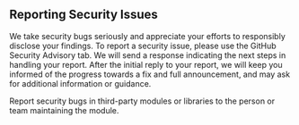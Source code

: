 ## Reporting Security Issues

We take security bugs seriously and appreciate your efforts to responsibly disclose your findings.
To report a security issue, please use the GitHub Security Advisory tab. We will send a response indicating
the next steps in handling your report. After the initial reply to your report, we will  keep you informed of 
the progress towards a fix and full announcement, and may ask for additional information or guidance.

Report security bugs in third-party modules or libraries to the person or team maintaining the module.